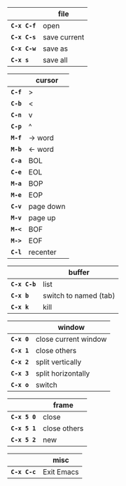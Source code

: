 
|	              | **file**                 |
|---------------|--------------------------|
| **`C-x C-f`** |	open                     |
| **`C-x C-s`** |	save current             |
| **`C-x C-w`** |	save as                  |
| **`C-x s`**   |	save all                 |

|               | **cursor** | 
|---------------|------------|
| **`C-f`**     | >          |
| **`C-b`**     | <          |
| **`C-n`**     | v          |
| **`C-p`**     | ^          |
| **`M-f`**     | -> word    |
| **`M-b`**     | <- word    |
| **`C-a`**     | BOL        |
| **`C-e`**     | EOL        |
| **`M-a`**     | BOP        |
| **`M-e`**     | EOP        |
| **`C-v`**     | page down  |
| **`M-v`**     | page up    |
| **`M-<`**     | BOF        |
| **`M->`**     | EOF        |
| **`C-l`**     | recenter   |


|               | **buffer**            |
|---------------|-----------------------|
| **`C-x C-b`** | list                  |
| **`C-x b`**   | switch to named (tab) |
| **`C-x k`**   | kill                  |

|             | **window**           |
|-------------|----------------------|
| **`C-x 0`** |	close current window |
| **`C-x 1`** |	close others         |
| **`C-x 2`** |	split vertically     |
| **`C-x 3`** |	split horizontally   |
| **`C-x o`** |	switch               |

|               | **frame**    |
|---------------|--------------|
| **`C-x 5 0`** |	close        |
| **`C-x 5 1`** |	close others |
| **`C-x 5 2`** |	new          |


|               | **misc**   |
|---------------|------------|
| **`C-x C-c`** |	Exit Emacs |
